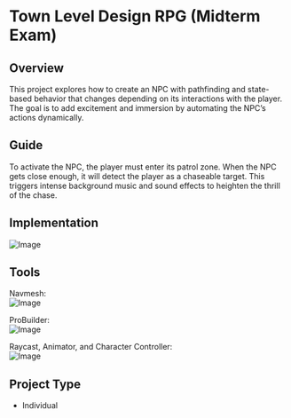 # Town Level Design RPG (Midterm Exam)

## Overview
This project explores how to create an NPC with pathfinding and state-based behavior that changes depending on its interactions with the player. 
The goal is to add excitement and immersion by automating the NPC’s actions dynamically.

## Guide
To activate the NPC, the player must enter its patrol zone. 
When the NPC gets close enough, it will detect the player as a chaseable target.
This triggers intense background music and sound effects to heighten the thrill of the chase.

## Implementation
![Image](https://github.com/user-attachments/assets/69d29eb0-09f1-4237-8226-facbf6ea88c9)

## Tools
Navmesh: <br>
![Image](https://github.com/user-attachments/assets/343062db-551d-4f08-abbb-71364869f661)

ProBuilder: <br>
![Image](https://github.com/user-attachments/assets/d88e669f-928f-494c-859f-e545bb638c68)

Raycast, Animator, and Character Controller: <br>
![Image](https://github.com/user-attachments/assets/138a30d0-2b7c-4e97-84d3-abd0cf80e173)

## Project Type
- Individual
